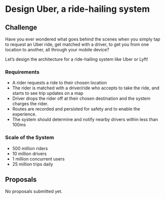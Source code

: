 # Design Uber, a ride-hailing system

## Challenge

Have you ever wondered what goes behind the scenes when you simply tap to request an Uber ride, get matched with a driver, to get you from one location to another, all through your mobile device?

Let’s design the architecture for a ride-hailing system like Uber or Lyft!


### Requirements
- A rider requests a ride to their chosen location
- The rider is matched with a driver/ride who accepts to take the ride, and starts to see trip updates on a map
- Driver drops the rider off at their chosen destination and the system charges the rider.
- Routes are recorded and persisted for safety and to enable the experience.
- The system should determine and notify nearby drivers within less than 100ms


### Scale of the System
- 500 million riders
- 10 million drivers
- 1 million concurrent users
- 25 million trips daily


## Proposals

No proposals submitted yet.